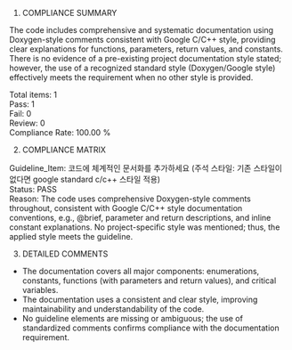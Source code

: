 1) COMPLIANCE SUMMARY

The code includes comprehensive and systematic documentation using Doxygen-style comments consistent with Google C/C++ style, providing clear explanations for functions, parameters, return values, and constants. There is no evidence of a pre-existing project documentation style stated; however, the use of a recognized standard style (Doxygen/Google style) effectively meets the requirement when no other style is provided.

Total items: 1  
Pass: 1  
Fail: 0  
Review: 0  
Compliance Rate: 100.00 %

2) COMPLIANCE MATRIX

Guideline_Item: 코드에 체계적인 문서화를 추가하세요 (주석 스타일: 기존 스타일이 없다면 google standard c/c++ 스타일 적용)  
Status: PASS  
Reason: The code uses comprehensive Doxygen-style comments throughout, consistent with Google C/C++ style documentation conventions, e.g., @brief, parameter and return descriptions, and inline constant explanations. No project-specific style was mentioned; thus, the applied style meets the guideline.

3) DETAILED COMMENTS  
- The documentation covers all major components: enumerations, constants, functions (with parameters and return values), and critical variables.  
- The documentation uses a consistent and clear style, improving maintainability and understandability of the code.  
- No guideline elements are missing or ambiguous; the use of standardized comments confirms compliance with the documentation requirement.